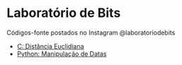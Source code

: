 # Laboratório de Bits
Códigos-fonte postados no Instagram @laboratoriodebits

- [C: Distância Euclidiana](https://github.com/ygordev/laboratoriodebits/blob/main/distanciaEuclidiana.c)
- [Python: Manipulação de Datas](https://github.com/ygordev/laboratoriodebits/blob/main/datas.py)

